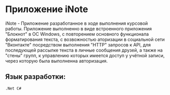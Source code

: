 # Приложение iNote

iNote - Приложение разработанное в ходе выполнения курсовой работы. Приложение выполненно в виде встроенного приложения "Блокнот" в ОС Windows, с повторением основного функционала форматирования текста, с возвожностью аторизации в социальной сети "Вконтакте" посредством выполнения "HTTP" запросов к API, для последующей рассылке текста в личные сообщения друзей, а также на "стены" групп, к управлению которых имеется доступ у учётной записи, через которую была выполненна авторизация.

## Язык разработки:

```
.Net C#

```
